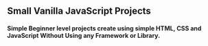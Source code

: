 ## Small Vanilla JavaScript Projects

#### Simple Beginner level projects create using simple HTML, CSS and JavaScript Without Using any Framework or Library.  